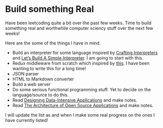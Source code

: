 # Build something Real

Have been leetcoding quite a bit over the past few weeks. Time to build something real and worthwhile computer sciency stuff over the next few weeks!  

Here are the some of the things I have in mind. 

- Build an interpreter for some language inspired by [Crafting Interpreters](https://www.craftinginterpreters.com) and [Let’s Build A Simple Interpreter](https://ruslanspivak.com/lsbasi-part1/). I am going to start with this.
- Redux middleware from scratch which inspired by [this](https://redux.js.org/advanced/middleware). I have been wanting to write this for a long time! 
- JSON parser
- HTML to Markdown converter
- Build a web server
- Do some serious functional programming stuff. Yet to decide on the language/source to do this.
- Read [Designing Data-Intensive Applications](https://www.amazon.com/Designing-Data-Intensive-Applications-Reliable-Maintainable/dp/1449373321) and make notes.
- Read [The Architecture of Open Source Applications](http://aosabook.org/en/) and make notes.

I will update the list as and when I make some real progress on the ones I have currently listed! 
